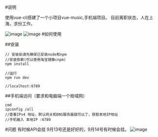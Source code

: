 #说明

使用vue-cli搭建了一个小项目vue-music,手机端项目。
目前离职状态，人在上海，求份工作。
  
![image](https://github.com/yunyi1895/vue-music-master/blob/master/src/assets/QQ%E5%9B%BE%E7%89%8720160914130647.jpg?raw=true)
![image](https://github.com/yunyi1895/vue-music-master/blob/master/src/assets/QQ%E5%9B%BE%E7%89%8720160914130623.jpg?raw=true)
#如何使用


##安装
```
// 安装前请先确保已安装node和npm
//安装依赖(可以使用淘宝镜像cnpm)
npm install

//运行
npm run dev

//localhost:6789
```
##手机端访问（要求和电脑端一个局域网）
```
cmd
ipconfig /all
//查看IPv4 地址，默认网关和DNS服务器就可以了，获取本地IP地址
//手机输入 本地IP :6789
```
#问题
有时候API会挂 9月13号还是好好的，9月14号有时候会挂。
![image](https://github.com/yunyi1895/vue-music-master/blob/master/src/assets/reson.png?raw=true)
